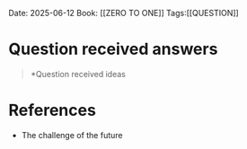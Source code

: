 Date: 2025-06-12 
Book: [[ZERO TO ONE]]
Tags:[[QUESTION]]

# Question received answers

>*Question received ideas 
# References 
- The challenge of the future 